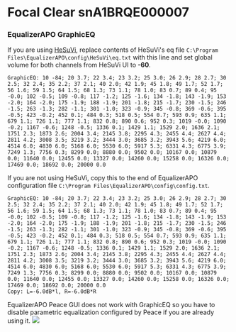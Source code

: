 # Focal Clear snA1BRQE000007
### EqualizerAPO GraphicEQ
If you are using [HeSuVi](https://sourceforge.net/projects/hesuvi/), replace contents of HeSuVi's eq file `C:\Program Files\EqualizerAPO\config\HeSuVi\eq.txt` with this line and set global volume for both channels from HeSuVi UI to **-60**.
```
GraphicEQ: 10 -84; 20 3.7; 22 3.4; 23 3.2; 25 3.0; 26 2.9; 28 2.7; 30 2.5; 32 2.4; 35 2.2; 37 2.1; 40 2.0; 42 1.9; 45 1.8; 49 1.7; 52 1.7; 56 1.6; 59 1.5; 64 1.5; 68 1.3; 73 1.1; 78 1.0; 83 0.7; 89 0.4; 95 -0.0; 102 -0.5; 109 -0.8; 117 -1.2; 125 -1.6; 134 -1.8; 143 -1.9; 153 -2.0; 164 -2.0; 175 -1.9; 188 -1.9; 201 -1.8; 215 -1.7; 230 -1.5; 246 -1.5; 263 -1.3; 282 -1.1; 301 -1.0; 323 -0.9; 345 -0.8; 369 -0.6; 395 -0.5; 423 -0.2; 452 0.1; 484 0.3; 518 0.5; 554 0.7; 593 0.9; 635 1.1; 679 1.1; 726 1.1; 777 1.1; 832 0.8; 890 0.6; 952 0.3; 1019 -0.0; 1090 -0.2; 1167 -0.6; 1248 -0.5; 1336 0.1; 1429 1.1; 1529 2.0; 1636 2.1; 1751 2.3; 1873 2.6; 2004 3.4; 2145 3.8; 2295 4.3; 2455 4.4; 2627 4.4; 2811 4.2; 3008 3.5; 3219 3.2; 3444 3.0; 3685 3.2; 3943 5.6; 4219 6.0; 4514 6.0; 4830 6.0; 5168 6.0; 5530 6.0; 5917 5.3; 6331 4.3; 6775 3.9; 7249 1.3; 7756 0.3; 8299 0.0; 8880 0.0; 9502 0.0; 10167 0.0; 10879 0.0; 11640 0.0; 12455 0.0; 13327 0.0; 14260 0.0; 15258 0.0; 16326 0.0; 17469 0.0; 18692 0.0; 20000 0.0
```
If you are not using HeSuVi, copy this to the end of EqualizerAPO configuration file `C:\Program Files\EqualizerAPO\config\config.txt`.
```
GraphicEQ: 10 -84; 20 3.7; 22 3.4; 23 3.2; 25 3.0; 26 2.9; 28 2.7; 30 2.5; 32 2.4; 35 2.2; 37 2.1; 40 2.0; 42 1.9; 45 1.8; 49 1.7; 52 1.7; 56 1.6; 59 1.5; 64 1.5; 68 1.3; 73 1.1; 78 1.0; 83 0.7; 89 0.4; 95 -0.0; 102 -0.5; 109 -0.8; 117 -1.2; 125 -1.6; 134 -1.8; 143 -1.9; 153 -2.0; 164 -2.0; 175 -1.9; 188 -1.9; 201 -1.8; 215 -1.7; 230 -1.5; 246 -1.5; 263 -1.3; 282 -1.1; 301 -1.0; 323 -0.9; 345 -0.8; 369 -0.6; 395 -0.5; 423 -0.2; 452 0.1; 484 0.3; 518 0.5; 554 0.7; 593 0.9; 635 1.1; 679 1.1; 726 1.1; 777 1.1; 832 0.8; 890 0.6; 952 0.3; 1019 -0.0; 1090 -0.2; 1167 -0.6; 1248 -0.5; 1336 0.1; 1429 1.1; 1529 2.0; 1636 2.1; 1751 2.3; 1873 2.6; 2004 3.4; 2145 3.8; 2295 4.3; 2455 4.4; 2627 4.4; 2811 4.2; 3008 3.5; 3219 3.2; 3444 3.0; 3685 3.2; 3943 5.6; 4219 6.0; 4514 6.0; 4830 6.0; 5168 6.0; 5530 6.0; 5917 5.3; 6331 4.3; 6775 3.9; 7249 1.3; 7756 0.3; 8299 0.0; 8880 0.0; 9502 0.0; 10167 0.0; 10879 0.0; 11640 0.0; 12455 0.0; 13327 0.0; 14260 0.0; 15258 0.0; 16326 0.0; 17469 0.0; 18692 0.0; 20000 0.0
Copy: L=-6.0dB*l, R=-6.0dB*R
```
EqualizerAPO Peace GUI does not work with GraphicEQ so you have to disable parametric equalization configured by Peace if you are already using it.
![](https://raw.githubusercontent.com/jaakkopasanen/AutoEq/master/results/Headphone.com/innerfidelity/onear/Focal%20Clear%20snA1BRQE000007/Focal%20Clear%20snA1BRQE000007.png)
